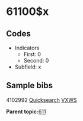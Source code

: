 # 61100$x

## Codes

-   Indicators
    -   First: 0
    -   Second: 0
-   Subfield: x

## Sample bibs

4102992 [Quicksearch](https://search.library.yale.edu/catalog/4102992) [VXWS](http://prodorbis.library.yale.edu:7014/vxws/GetHoldingsService?bibId=4102992)

**Parent topic:**[611](../../tags/611/611.md)

